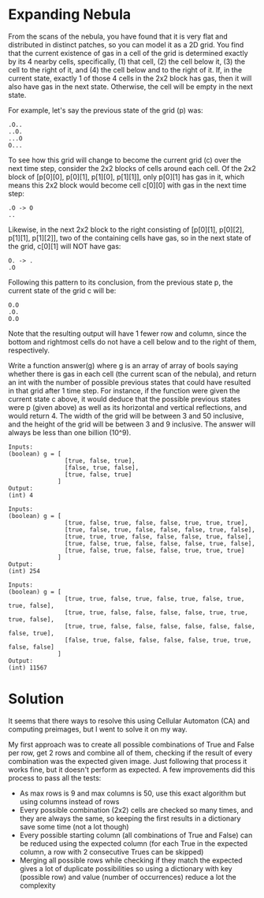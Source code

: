 # Expanding Nebula

From the scans of the nebula, you have found that it is very flat and distributed in distinct patches, 
so you can model it as a 2D grid. You find that the current existence of gas in a cell of the grid is 
determined exactly by its 4 nearby cells, specifically, (1) that cell, (2) the cell below it, 
(3) the cell to the right of it, and (4) the cell below and to the right of it. 
If, in the current state, exactly 1 of those 4 cells in the 2x2 block has gas, 
then it will also have gas in the next state. Otherwise, the cell will be empty in the next state.

For example, let's say the previous state of the grid (p) was:
```
.O..
..O.
...O
O...
```
To see how this grid will change to become the current grid (c) over the next time step, 
consider the 2x2 blocks of cells around each cell. 
Of the 2x2 block of [p[0][0], p[0][1], p[1][0], p[1][1]], only p[0][1] has gas in it, 
which means this 2x2 block would become cell c[0][0] with gas in the next time step:
```
.O -> O
..
```
Likewise, in the next 2x2 block to the right consisting of [p[0][1], p[0][2], p[1][1], p[1][2]], 
two of the containing cells have gas, so in the next state of the grid, c[0][1] will NOT have gas:
```
O. -> .
.O
```
Following this pattern to its conclusion, from the previous state p, 
the current state of the grid c will be:
```
O.O
.O.
O.O
```
Note that the resulting output will have 1 fewer row and column, since the bottom and rightmost 
cells do not have a cell below and to the right of them, respectively.

Write a function answer(g) where g is an array of array of bools saying whether there is gas in each 
cell (the current scan of the nebula), and return an int with the number of possible previous states 
that could have resulted in that grid after 1 time step. 
For instance, if the function were given the current state c above, 
it would deduce that the possible previous states were p (given above) as well as its horizontal 
and vertical reflections, and would return 4. 
The width of the grid will be between 3 and 50 inclusive, 
and the height of the grid will be between 3 and 9 inclusive. 
The answer will always be less than one billion (10^9).
```
Inputs:
(boolean) g = [
                [true, false, true],
                [false, true, false],
                [true, false, true]
              ]
Output:
(int) 4

Inputs:
(boolean) g = [
                [true, false, true, false, false, true, true, true],
                [true, false, true, false, false, false, true, false],
                [true, true, true, false, false, false, true, false],
                [true, false, true, false, false, false, true, false],
                [true, false, true, false, false, true, true, true]
              ]
Output:
(int) 254

Inputs:
(boolean) g = [
                [true, true, false, true, false, true, false, true, true, false],
                [true, true, false, false, false, false, true, true, true, false],
                [true, true, false, false, false, false, false, false, false, true],
                [false, true, false, false, false, false, true, true, false, false]
              ]
Output:
(int) 11567
```


# Solution
It seems that there ways to resolve this using Cellular Automaton (CA) and computing preimages, 
but I went to solve it on my way.

My first approach was to create all possible combinations of True and False per row, get 2 rows and combine all of them,
checking if the result of every combination was the expected given image. Just following that process it works fine, 
but it doesn't perform as expected.
A few improvements did this process to pass all the tests:
- As max rows is 9 and max columns is 50, use this exact algorithm but using columns instead of rows
- Every possible combination (2x2) cells are checked so many times, and they are always the same, 
so keeping the first results in a dictionary save some time (not a lot though)
- Every possible starting column (all combinations of True and False) can be reduced using the expected column 
(for each True in the expected column, a row with 2 consecutive Trues can be skipped)
- Merging all possible rows while checking if they match the expected gives a lot of duplicate possibilities so 
using a dictionary with key (possible row) and value (number of occurrences) reduce a lot the complexity
